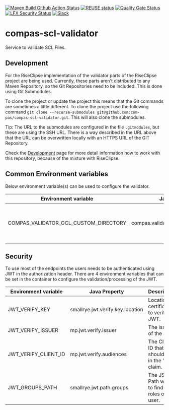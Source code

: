 <!--
SPDX-FileCopyrightText: 2022 Alliander N.V.

SPDX-License-Identifier: Apache-2.0
-->

[![Maven Build Github Action Status](<https://img.shields.io/github/workflow/status/com-pas/compas-scl-validator/Maven%20Build?logo=GitHub>)](https://github.com/com-pas/compas-scl-validator/actions?query=workflow%3A%22Maven+Build%22)
[![REUSE status](https://api.reuse.software/badge/github.com/com-pas/compas-scl-validator)](https://api.reuse.software/info/github.com/com-pas/compas-scl-validator)
[![Quality Gate Status](https://sonarcloud.io/api/project_badges/measure?project=com-pas_compas-scl-validator&metric=alert_status)](https://sonarcloud.io/dashboard?id=com-pas_compas-scl-validator)
[![LFX Security Status](https://img.shields.io/badge/dynamic/json?color=orange&label=LFX%20Security%20Tool&query=issues%5B%3F%28%40%5B%27repository-name%27%5D%20%3D%3D%20%27compas-scl-validator%27%29%5D%5B%27high-open-issues%27%5D&suffix=%20High%20open%20issues&url=https%3A%2F%2Fapi.security.lfx.linuxfoundation.org%2Fv1%2Fproject%2Fe8b6fdf9-2686-44c5-bbaa-6965d04ad3e1%2Fissues)](https://security.lfx.linuxfoundation.org/#/e8b6fdf9-2686-44c5-bbaa-6965d04ad3e1/issues)
[![Slack](https://raw.githubusercontent.com/com-pas/compas-architecture/master/public/LFEnergy-slack.svg)](http://lfenergy.slack.com/)

# compas-scl-validator

Service to validate SCL Files.

## Development

For the RiseClipse implementation of the validator parts of the RiseClipse project are being used. Currently, these
parts aren't distributed to any Maven Repository, so the Git Repositories need to be included. This is done using Git
Submodules.

To clone the project or update the project this means that the Git commands are sometimes a little different. To clone
the project use the following command `git clone --recurse-submodules git@github.com:com-pas/compas-scl-validator.git`.
This will also clone the submodules.

Tip: The URL to the submodules are configured in the file `.gitmodules`, but these are using the SSH URL. There is a way
described in the URL above that the URL can be overwritten locally with an HTTPS URL of the GIT Repository.

Check the [Development](DEVELOPMENT.md) page for more detail information how to work with this repository, because of
the mixture with RiseClipse.

## Common Environment variables

Below environment variable(s) can be used to configure the validator.

| Environment variable                  | Java Property                         | Description                                       | Example   |
|---------------------------------------|---------------------------------------|---------------------------------------------------|-----------|
| COMPAS_VALIDATOR_OCL_CUSTOM_DIRECTORY | compas.validator.ocl.custom.directory | Reference to a directory to load custom OCL Files | /data/ocl |

## Security

To use most of the endpoints the users needs to be authenticated using JWT in the authorization header. There are 4
environment variables that can be set in the container to configure the validation/processing of the JWT.

| Environment variable | Java Property                    | Description                                        | Example                                                                |
|----------------------|----------------------------------|----------------------------------------------------|------------------------------------------------------------------------|
| JWT_VERIFY_KEY       | smallrye.jwt.verify.key.location | Location of certificates to verify the JWT.        | http://localhost:8089/auth/realms/compas/protocol/openid-connect/certs |
| JWT_VERIFY_ISSUER    | mp.jwt.verify.issuer             | The issuer of the JWT.                             | http://localhost:8089/auth/realms/compas                               |
| JWT_VERIFY_CLIENT_ID | mp.jwt.verify.audiences          | The Client ID that should be in the "aud" claim.   | scl-validator                                                          |
| JWT_GROUPS_PATH      | smallrye.jwt.path.groups         | The JSON Path where to find the roles of the user. | resource_access/scl-validator/roles                                    |
